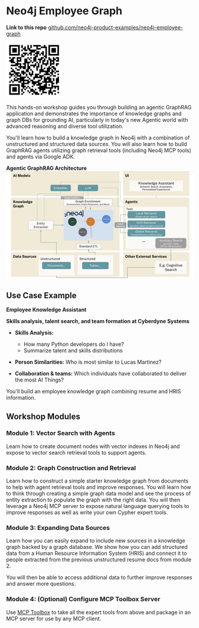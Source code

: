 # Neo4j Employee Graph

__Link to this repo__
[github.com/neo4j-product-examples/neo4j-employee-graph](https://github.com/neo4j-product-examples/neo4j-employee-graph)

<img src="img/qr-code-to-repo.png" width="150" alt="QR code to repository">

This hands-on workshop guides you through building an agentic GraphRAG application and demonstrates the importance of knowledge graphs and graph DBs for grounding AI, particularly in today's new Agentic world with advanced reasoning and diverse tool utilization.

You'll learn how to build a knowledge graph in Neo4j with a combination of unstructured and structured data sources. You will also learn how to build GraphRAG agents utilizing graph retrieval tools (including Neo4j MCP tools) and agents via Google ADK.

__Agentic GraphRAG Architecture__
![](img/graphrag-architecture.png)


## Use Case Example
__Employee Knowledge Assistant__

**Skills analysis, talent search, and team formation at Cyberdyne Systems**
- **Skills Analysis:** 
  - How many Python developers do I have?
  - Summarize talent and skills distributions
- **Person Similarities:** Who is most similar to Lucas Martinez?

- **Collaboration & teams:** Which individuals have collaborated to deliver the most AI Things?

You'll build an employee knowledge graph combining resume and HRIS information.

## Workshop Modules

### Module 1: Vector Search with Agents
Learn how to create document nodes with vector indexes in Neo4j and expose to vector search retrieval tools to support agents.

### Module 2: Graph Construction and Retrieval
Learn how to construct a simple starter knowledge graph from documents to help with agent retrieval tools and improve responses. You will learn how to think through creating a simple graph data model and see the process of entity extraction to populate the graph with the right data.
You will then leverage a Neo4j MCP server to expose natural language querying tools to improve responses as well as write your own Cypher expert tools.


### Module 3: Expanding Data Sources
Learn how you can easily expand to include new sources in a knowledge graph backed by a graph database.  We show how you can add structured data from a Human Resource Information System (HRIS) and connect it to people extracted from the previous unstructured resume docs from module 2.

You will then be able to access additional data to further improve responses and answer more questions.

### Module 4: (Optional) Configure MCP Toolbox Server
Use [MCP Toolbox](https://neo4j.com/blog/developer/ai-agents-gen-ai-toolbox/) to take all the expert tools from above and package in an MCP server for use by any MCP client.

